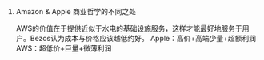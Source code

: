 
1. Amazon & Apple 商业哲学的不同之处

    AWS的价值在于提供近似于水电的基础设施服务，这样才能最好地服务于用户。Bezos认为成本与价格应该越低约好。
    Apple：高价+高端少量+超额利润
    AWS：超低价+巨量+微薄利润 


